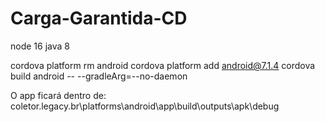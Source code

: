 ﻿# Carga-Garantida-CD

node 16
java 8

cordova platform rm android
cordova platform add android@7.1.4
cordova build android -- --gradleArg=--no-daemon

O app ficará dentro de: coletor.legacy.br\platforms\android\app\build\outputs\apk\debug
